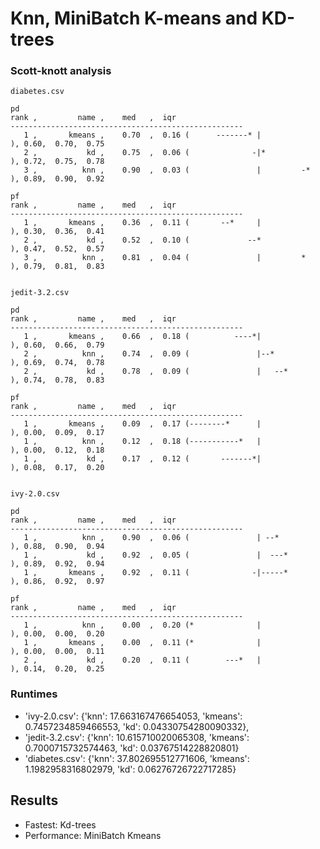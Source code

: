 # Knn, MiniBatch K-means and KD-trees

### Scott-knott analysis

```
diabetes.csv

pd
rank ,         name ,    med   ,  iqr 
----------------------------------------------------
   1 ,       kmeans ,    0.70  ,  0.16 (      -------* |              ), 0.60,  0.70,  0.75
   2 ,           kd ,    0.75  ,  0.06 (              -|*             ), 0.72,  0.75,  0.78
   3 ,          knn ,    0.90  ,  0.03 (               |         -*   ), 0.89,  0.90,  0.92

pf
rank ,         name ,    med   ,  iqr 
----------------------------------------------------
   1 ,       kmeans ,    0.36  ,  0.11 (       --*     |              ), 0.30,  0.36,  0.41
   2 ,           kd ,    0.52  ,  0.10 (             --*              ), 0.47,  0.52,  0.57
   3 ,          knn ,    0.81  ,  0.04 (               |         *    ), 0.79,  0.81,  0.83


jedit-3.2.csv

pd
rank ,         name ,    med   ,  iqr 
----------------------------------------------------
   1 ,       kmeans ,    0.66  ,  0.18 (          ----*|              ), 0.60,  0.66,  0.79
   2 ,          knn ,    0.74  ,  0.09 (               |--*           ), 0.69,  0.74,  0.78
   2 ,           kd ,    0.78  ,  0.09 (               |   --*        ), 0.74,  0.78,  0.83

pf
rank ,         name ,    med   ,  iqr 
----------------------------------------------------
   1 ,       kmeans ,    0.09  ,  0.17 (--------*      |              ), 0.00,  0.09,  0.17
   1 ,          knn ,    0.12  ,  0.18 (-----------*   |              ), 0.00,  0.12,  0.18
   1 ,           kd ,    0.17  ,  0.12 (       -------*|              ), 0.08,  0.17,  0.20


ivy-2.0.csv

pd
rank ,         name ,    med   ,  iqr 
----------------------------------------------------
   1 ,          knn ,    0.90  ,  0.06 (               | --*          ), 0.88,  0.90,  0.94
   1 ,           kd ,    0.92  ,  0.05 (               |  ---*        ), 0.89,  0.92,  0.94
   1 ,       kmeans ,    0.92  ,  0.11 (              -|-----*        ), 0.86,  0.92,  0.97

pf
rank ,         name ,    med   ,  iqr 
----------------------------------------------------
   1 ,          knn ,    0.00  ,  0.20 (*              |              ), 0.00,  0.00,  0.20
   1 ,       kmeans ,    0.00  ,  0.11 (*              |              ), 0.00,  0.00,  0.11
   2 ,           kd ,    0.20  ,  0.11 (        ---*   |              ), 0.14,  0.20,  0.25

```


### Runtimes

- 'ivy-2.0.csv': {'knn': 17.663167476654053, 'kmeans': 0.7457234859466553, 'kd': 0.04330754280090332}, 
- 'jedit-3.2.csv': {'knn': 10.615710020065308, 'kmeans': 0.7000715732574463, 'kd': 0.03767514228820801}
- 'diabetes.csv': {'knn': 37.802695512771606, 'kmeans': 1.1982958316802979, 'kd': 0.06276726722717285}

## Results

- Fastest: Kd-trees
- Performance: MiniBatch Kmeans
